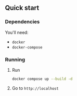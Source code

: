 ## Quick start

### Dependencies

You'll need:
- `docker`
- `docker-compose`

### Running

1. Run

    ```sh
    docker compose up --build -d
    ```

2. Go to `http://localhost`
